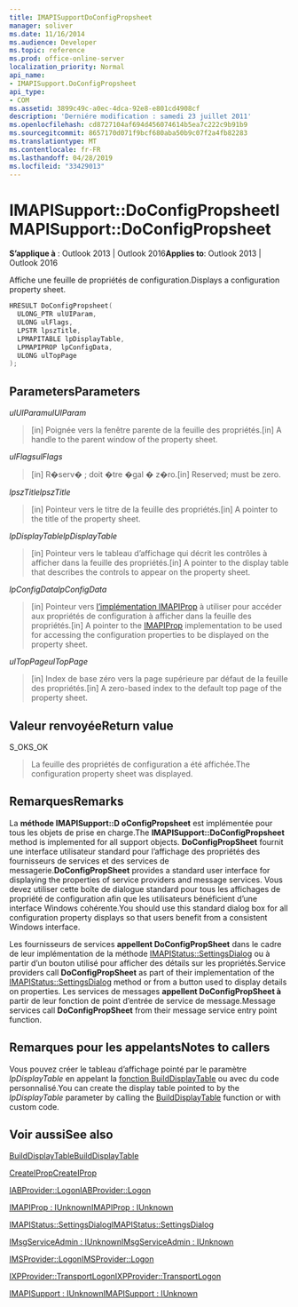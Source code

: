 ```yaml
---
title: IMAPISupportDoConfigPropsheet
manager: soliver
ms.date: 11/16/2014
ms.audience: Developer
ms.topic: reference
ms.prod: office-online-server
localization_priority: Normal
api_name:
- IMAPISupport.DoConfigPropsheet
api_type:
- COM
ms.assetid: 3899c49c-a0ec-4dca-92e8-e801cd4908cf
description: 'Derniére modification : samedi 23 juillet 2011'
ms.openlocfilehash: cd8727104af694d456074614b5ea7c222c9b91b9
ms.sourcegitcommit: 8657170d071f9bcf680aba50b9c07f2a4fb82283
ms.translationtype: MT
ms.contentlocale: fr-FR
ms.lasthandoff: 04/28/2019
ms.locfileid: "33429013"
---
```

# <a name="imapisupportdoconfigpropsheet"></a><span data-ttu-id="4bdbc-103">IMAPISupport::DoConfigPropsheet</span><span class="sxs-lookup"><span data-stu-id="4bdbc-103">IMAPISupport::DoConfigPropsheet</span></span>

  
  
<span data-ttu-id="4bdbc-104">**S’applique à** : Outlook 2013 | Outlook 2016</span><span class="sxs-lookup"><span data-stu-id="4bdbc-104">**Applies to**: Outlook 2013 | Outlook 2016</span></span> 
  
<span data-ttu-id="4bdbc-105">Affiche une feuille de propriétés de configuration.</span><span class="sxs-lookup"><span data-stu-id="4bdbc-105">Displays a configuration property sheet.</span></span>
  
```cpp
HRESULT DoConfigPropsheet(
  ULONG_PTR ulUIParam,
  ULONG ulFlags,
  LPSTR lpszTitle,
  LPMAPITABLE lpDisplayTable,
  LPMAPIPROP lpConfigData,
  ULONG ulTopPage
);
```

## <a name="parameters"></a><span data-ttu-id="4bdbc-106">Parameters</span><span class="sxs-lookup"><span data-stu-id="4bdbc-106">Parameters</span></span>

 <span data-ttu-id="4bdbc-107">_ulUIParam_</span><span class="sxs-lookup"><span data-stu-id="4bdbc-107">_ulUIParam_</span></span>
  
> <span data-ttu-id="4bdbc-108">[in] Poignée vers la fenêtre parente de la feuille des propriétés.</span><span class="sxs-lookup"><span data-stu-id="4bdbc-108">[in] A handle to the parent window of the property sheet.</span></span>
    
 <span data-ttu-id="4bdbc-109">_ulFlags_</span><span class="sxs-lookup"><span data-stu-id="4bdbc-109">_ulFlags_</span></span>
  
> <span data-ttu-id="4bdbc-110">[in] R�serv� ; doit �tre �gal � z�ro.</span><span class="sxs-lookup"><span data-stu-id="4bdbc-110">[in] Reserved; must be zero.</span></span>
    
 <span data-ttu-id="4bdbc-111">_lpszTitle_</span><span class="sxs-lookup"><span data-stu-id="4bdbc-111">_lpszTitle_</span></span>
  
> <span data-ttu-id="4bdbc-112">[in] Pointeur vers le titre de la feuille des propriétés.</span><span class="sxs-lookup"><span data-stu-id="4bdbc-112">[in] A pointer to the title of the property sheet.</span></span>
    
 <span data-ttu-id="4bdbc-113">_lpDisplayTable_</span><span class="sxs-lookup"><span data-stu-id="4bdbc-113">_lpDisplayTable_</span></span>
  
> <span data-ttu-id="4bdbc-114">[in] Pointeur vers le tableau d’affichage qui décrit les contrôles à afficher dans la feuille des propriétés.</span><span class="sxs-lookup"><span data-stu-id="4bdbc-114">[in] A pointer to the display table that describes the controls to appear on the property sheet.</span></span>
    
 <span data-ttu-id="4bdbc-115">_lpConfigData_</span><span class="sxs-lookup"><span data-stu-id="4bdbc-115">_lpConfigData_</span></span>
  
> <span data-ttu-id="4bdbc-116">[in] Pointeur vers [l’implémentation IMAPIProp](imapipropiunknown.md) à utiliser pour accéder aux propriétés de configuration à afficher dans la feuille des propriétés.</span><span class="sxs-lookup"><span data-stu-id="4bdbc-116">[in] A pointer to the [IMAPIProp](imapipropiunknown.md) implementation to be used for accessing the configuration properties to be displayed on the property sheet.</span></span> 
    
 <span data-ttu-id="4bdbc-117">_ulTopPage_</span><span class="sxs-lookup"><span data-stu-id="4bdbc-117">_ulTopPage_</span></span>
  
> <span data-ttu-id="4bdbc-118">[in] Index de base zéro vers la page supérieure par défaut de la feuille des propriétés.</span><span class="sxs-lookup"><span data-stu-id="4bdbc-118">[in] A zero-based index to the default top page of the property sheet.</span></span>
    
## <a name="return-value"></a><span data-ttu-id="4bdbc-119">Valeur renvoyée</span><span class="sxs-lookup"><span data-stu-id="4bdbc-119">Return value</span></span>

<span data-ttu-id="4bdbc-120">S_OK</span><span class="sxs-lookup"><span data-stu-id="4bdbc-120">S_OK</span></span> 
  
> <span data-ttu-id="4bdbc-121">La feuille des propriétés de configuration a été affichée.</span><span class="sxs-lookup"><span data-stu-id="4bdbc-121">The configuration property sheet was displayed.</span></span>
    
## <a name="remarks"></a><span data-ttu-id="4bdbc-122">Remarques</span><span class="sxs-lookup"><span data-stu-id="4bdbc-122">Remarks</span></span>

<span data-ttu-id="4bdbc-123">La **méthode IMAPISupport::D oConfigPropsheet** est implémentée pour tous les objets de prise en charge.</span><span class="sxs-lookup"><span data-stu-id="4bdbc-123">The **IMAPISupport::DoConfigPropsheet** method is implemented for all support objects.</span></span> <span data-ttu-id="4bdbc-124">**DoConfigPropSheet** fournit une interface utilisateur standard pour l’affichage des propriétés des fournisseurs de services et des services de messagerie.</span><span class="sxs-lookup"><span data-stu-id="4bdbc-124">**DoConfigPropSheet** provides a standard user interface for displaying the properties of service providers and message services.</span></span> <span data-ttu-id="4bdbc-125">Vous devez utiliser cette boîte de dialogue standard pour tous les affichages de propriété de configuration afin que les utilisateurs bénéficient d’une interface Windows cohérente.</span><span class="sxs-lookup"><span data-stu-id="4bdbc-125">You should use this standard dialog box for all configuration property displays so that users benefit from a consistent Windows interface.</span></span> 
  
<span data-ttu-id="4bdbc-126">Les fournisseurs de services **appellent DoConfigPropSheet** dans le cadre de leur implémentation de la méthode [IMAPIStatus::SettingsDialog](imapistatus-settingsdialog.md) ou à partir d’un bouton utilisé pour afficher des détails sur les propriétés.</span><span class="sxs-lookup"><span data-stu-id="4bdbc-126">Service providers call **DoConfigPropSheet** as part of their implementation of the [IMAPIStatus::SettingsDialog](imapistatus-settingsdialog.md) method or from a button used to display details on properties.</span></span> <span data-ttu-id="4bdbc-127">Les services de messages **appellent DoConfigPropSheet à** partir de leur fonction de point d’entrée de service de message.</span><span class="sxs-lookup"><span data-stu-id="4bdbc-127">Message services call **DoConfigPropSheet** from their message service entry point function.</span></span> 
  
## <a name="notes-to-callers"></a><span data-ttu-id="4bdbc-128">Remarques pour les appelants</span><span class="sxs-lookup"><span data-stu-id="4bdbc-128">Notes to callers</span></span>

<span data-ttu-id="4bdbc-129">Vous pouvez créer le tableau d’affichage pointé par le paramètre  _lpDisplayTable_ en appelant la [fonction BuildDisplayTable](builddisplaytable.md) ou avec du code personnalisé.</span><span class="sxs-lookup"><span data-stu-id="4bdbc-129">You can create the display table pointed to by the  _lpDisplayTable_ parameter by calling the [BuildDisplayTable](builddisplaytable.md) function or with custom code.</span></span> 
  
## <a name="see-also"></a><span data-ttu-id="4bdbc-130">Voir aussi</span><span class="sxs-lookup"><span data-stu-id="4bdbc-130">See also</span></span>



[<span data-ttu-id="4bdbc-131">BuildDisplayTable</span><span class="sxs-lookup"><span data-stu-id="4bdbc-131">BuildDisplayTable</span></span>](builddisplaytable.md)
  
[<span data-ttu-id="4bdbc-132">CreateIProp</span><span class="sxs-lookup"><span data-stu-id="4bdbc-132">CreateIProp</span></span>](createiprop.md)
  
[<span data-ttu-id="4bdbc-133">IABProvider::Logon</span><span class="sxs-lookup"><span data-stu-id="4bdbc-133">IABProvider::Logon</span></span>](iabprovider-logon.md)
  
[<span data-ttu-id="4bdbc-134">IMAPIProp : IUnknown</span><span class="sxs-lookup"><span data-stu-id="4bdbc-134">IMAPIProp : IUnknown</span></span>](imapipropiunknown.md)
  
[<span data-ttu-id="4bdbc-135">IMAPIStatus::SettingsDialog</span><span class="sxs-lookup"><span data-stu-id="4bdbc-135">IMAPIStatus::SettingsDialog</span></span>](imapistatus-settingsdialog.md)
  
[<span data-ttu-id="4bdbc-136">IMsgServiceAdmin : IUnknown</span><span class="sxs-lookup"><span data-stu-id="4bdbc-136">IMsgServiceAdmin : IUnknown</span></span>](imsgserviceadminiunknown.md)
  
[<span data-ttu-id="4bdbc-137">IMSProvider::Logon</span><span class="sxs-lookup"><span data-stu-id="4bdbc-137">IMSProvider::Logon</span></span>](imsprovider-logon.md)
  
[<span data-ttu-id="4bdbc-138">IXPProvider::TransportLogon</span><span class="sxs-lookup"><span data-stu-id="4bdbc-138">IXPProvider::TransportLogon</span></span>](ixpprovider-transportlogon.md)
  
[<span data-ttu-id="4bdbc-139">IMAPISupport : IUnknown</span><span class="sxs-lookup"><span data-stu-id="4bdbc-139">IMAPISupport : IUnknown</span></span>](imapisupportiunknown.md)

